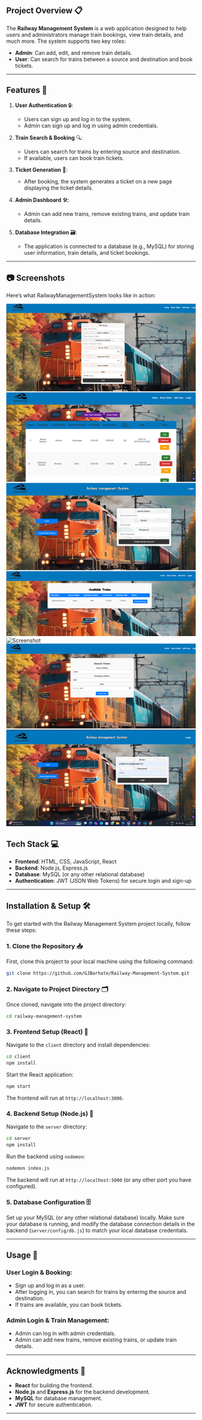 ## Project Overview 📋
The **Railway Management System** is a web application designed to help users and administrators manage train bookings, view train details, and much more. The system supports two key roles:
- **Admin**: Can add, edit, and remove train details.
- **User**: Can search for trains between a source and destination and book tickets.

---

## Features 🌟
1. **User Authentication** 🔒:
   - Users can sign up and log in to the system.
   - Admin can sign up and log in using admin credentials.

2. **Train Search & Booking** 🔍:
   - Users can search for trains by entering source and destination.
   - If available, users can book train tickets.

3. **Ticket Generation** 🎫:
   - After booking, the system generates a ticket on a new page displaying the ticket details.

4. **Admin Dashboard** 🛠️:
   - Admin can add new trains, remove existing trains, and update train details.

5. **Database Integration** 🗃️:
   - The application is connected to a database (e.g., MySQL) for storing user information, train details, and ticket bookings.

---

## 📷 Screenshots

Here’s what RailwayManagementSystem looks like in action:

![Screenshot](AdminAddTrains.png)
![Screenshot](AdminHomepage.png)
![Screenshot](AdminSignup.png)
![Screenshot](Available_BookTrain.png)
![Screenshot](UserDetailFillFormBookTrainTicket.png)
![Screenshot](UserSearchTrain.png)
![Screenshot](Userlogin.png)

## Tech Stack 💻
- **Frontend**: HTML, CSS, JavaScript, React
- **Backend**: Node.js, Express.js
- **Database**: MySQL (or any other relational database)
- **Authentication**: JWT (JSON Web Tokens) for secure login and sign-up

---

## Installation & Setup 🛠️

To get started with the Railway Management System project locally, follow these steps:

### 1. **Clone the Repository** 📥
First, clone this project to your local machine using the following command:
```bash
git clone https://github.com/GJBarhate/Railway-Management-System.git
```

### 2. **Navigate to Project Directory** 🗂️
Once cloned, navigate into the project directory:
```bash
cd railway-management-system
```

### 3. **Frontend Setup (React)** 🚀
Navigate to the `client` directory and install dependencies:
```bash
cd client
npm install
```
Start the React application:
```bash
npm start
```
The frontend will run at `http://localhost:3000`.

### 4. **Backend Setup (Node.js)** 🔧
Navigate to the `server` directory:
```bash
cd server
npm install
```
Run the backend using `nodemon`:
```bash
nodemon index.js
```
The backend will run at `http://localhost:5000` (or any other port you have configured).

### 5. **Database Configuration** 🗄️
Set up your MySQL (or any other relational database) locally. Make sure your database is running, and modify the database connection details in the backend (`server/config/db.js`) to match your local database credentials.

---

## Usage 📝

### **User Login & Booking**:
- Sign up and log in as a user.
- After logging in, you can search for trains by entering the source and destination.
- If trains are available, you can book tickets.

### **Admin Login & Train Management**:
- Admin can log in with admin credentials.
- Admin can add new trains, remove existing trains, or update train details.

---

## Acknowledgments 🙏
- **React** for building the frontend.
- **Node.js** and **Express.js** for the backend development.
- **MySQL** for database management.
- **JWT** for secure authentication.

---